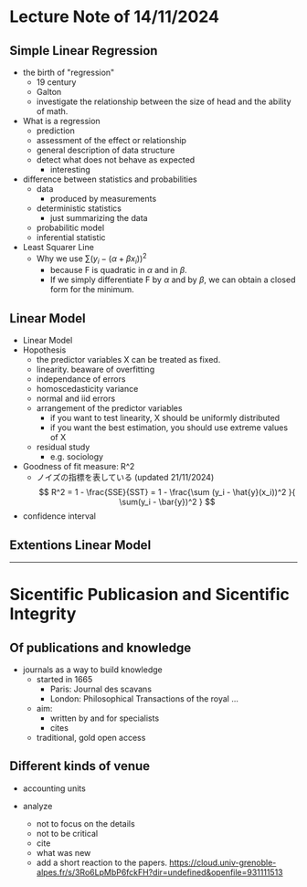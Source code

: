 # Lecture Note of 14/11/2024

## Simple Linear Regression
- the birth of "regression"
    - 19 century
    - Galton
    - investigate the relationship between the size of head and the ability of math.
- What is a regression
    - prediction
    - assessment of the effect or relationship
    - general description of data structure
    - detect what does not behave as expected
        - interesting
- difference between statistics and probabilities
    - data
        - produced by measurements
    - deterministic statistics
        - just summarizing the data
    - probabilitic model
    - inferential statistic
- Least Squarer Line
    - Why we use $\sum (y_i - (\alpha + \beta x_i))^2$
        - because F is quadratic in $\alpha$ and in $\beta$.
        - If we simply differentiate F by $\alpha$ and by $\beta$, we can obtain a closed form for the minimum.


## Linear Model
<!-- variability of the system -->
- Linear Model
- Hopothesis
    - the predictor variables X can be treated as fixed.
    - linearity.
        beaware of overfitting
    - independance of errors
    - homoscedasticity
        variance
    - normal and iid errors
    - arrangement of the predictor variables
        - if you want to test linearity, X should be uniformly distributed
        - if you want the best estimation, you should use extreme values of X
    - residual study
        - e.g. sociology
- Goodness of fit measure: R^2
    - ノイズの指標を表している (updated 21/11/2024)
    $$
    R^2 = 1 - \frac{SSE}{SST} = 1 - \frac{\sum (y_i - \hat{y}(x_i))^2 }{ \sum(y_i - \bar{y})^2 }
    $$
- confidence interval

## Extentions Linear Model
<!-- ANOVA コントロールできない要因に対して対応する -->

---


# Sicentific Publicasion and Sicentific Integrity

## Of publications and knowledge

- journals as a way to build knowledge
    - started in 1665
        - Paris: Journal des scavans
        - London: Philosophical Transactions of the royal ...
    - aim:
        - written by and for specialists
        - cites
    - traditional, gold open access

## Different kinds of venue
- accounting units    

- analyze
    - not to focus on the details
    - not to be critical
    - cite
    - what was new
    - add a short reaction to the papers.
    https://cloud.univ-grenoble-alpes.fr/s/3Ro6LpMbP6fckFH?dir=undefined&openfile=931111513
